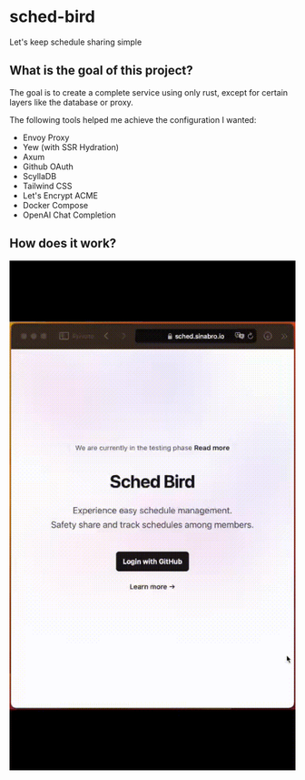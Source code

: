 # sched-bird
Let's keep schedule sharing simple

## What is the goal of this project?
The goal is to create a complete service using only rust, except for certain layers like the database or proxy.

The following tools helped me achieve the configuration I wanted:

- Envoy Proxy
- Yew (with SSR Hydration)
- Axum
- Github OAuth
- ScyllaDB
- Tailwind CSS
- Let's Encrypt ACME
- Docker Compose
- OpenAI Chat Completion

## How does it work?

![](./static/record.gif)
